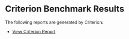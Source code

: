 # Criterion Benchmark Results
The following reports are generated by Criterion:
- [View Criterion Report](criterion_reports/index.html)
